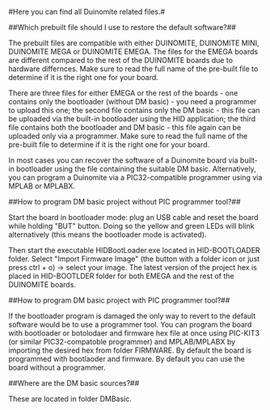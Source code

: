 #Here you can find all Duinomite related files.#

##Which prebuilt file should I use to restore the default software?##

The prebuilt files are compatible with either DUINOMITE, DUINOMITE MINI, DUINOMITE MEGA or DUINOMITE EMEGA. The files for the EMEGA boards are different compared to the rest of the DUINOMITE boards due to hardware differnces. Make sure to read the full name of the pre-built file to determine if it is the right one for your board.

There are three files for either EMEGA or the rest of the boards - one contains only the bootloader (without DM basic) - you need a programmer to upload this one; the second file contains only the DM basic - this file can be uploaded via the built-in bootloader using the HID application; the third file contains both the bootloader and DM basic - this file again can be uploaded only via a programmer. Make sure to  read the full name of the pre-built file to determine if it is the right one for your board. 

In most cases you can recover the software of a Duinomite board via built-in bootloader using the file containing the suitable DM basic. Alternatively, you can program a Duinomite via a PIC32-compatible programmer using via MPLAB or MPLABX.

##How to program DM basic project without PIC programmer tool?##

Start the board in bootloader mode: plug an USB cable and reset the board while holding "BUT" button. Doing so the yellow and green LEDs will blink alternatively (this means the bootloader mode is activated). 

Then start the executable HIDBootLoader.exe located in HID-BOOTLOADER folder. Select "Import Firmware Image" (the button with a folder icon or just press ctrl + o) -> select your image. The latest version of the project hex is placed in HID-BOOTLDER folder for both EMEGA and the rest of the DUINOMITE boards.

##How to program DM basic project with PIC programmer tool?##

If the bootloader program is damaged the only way to revert to the default software would be to use a programmer tool. You can program the board with bootloader or botolodaer and firmware hex file at once using PIC-KIT3 (or similar PIC32-compatoble programmer) and MPLAB/MPLABX by importing the desired hex from folder FIRMWARE. By default the board is programmed with bootlaoder and firmware. By default you can use the board without a programmer.

##Where are the DM basic sources?##

These are located in folder DMBasic.